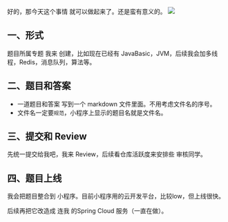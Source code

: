 好的，那今天这个事情 就可以做起来了。还是蛮有意义的。
![](http://cdn.jayh.club/blog/20201220/mzUN6Wn0bGFl.png?imageslim)

## 一、形式

  题目所属专题 我来 创建，比如现在已经有  JavaBasic，JVM，后续我会加多线程，Redis，消息队列，算法等。
  

## 二、题目和答案

  - 一道题目和答案 写到一个 markdown 文件里面。不用考虑文件名的序号。  
  - 文件名一定要`规范`，小程序上显示的题目名就是文件名。


## 三、提交和 Review

   先统一提交给我吧，我来 Review，后续看仓库活跃度来安排些 审核同学。

## 四、题目上线

我会把题目整合到 小程序。目前小程序用的云开发平台，比较low，但上线很快。

后续再把它改造成 连我 的Spring Cloud 服务（一直在做）。
